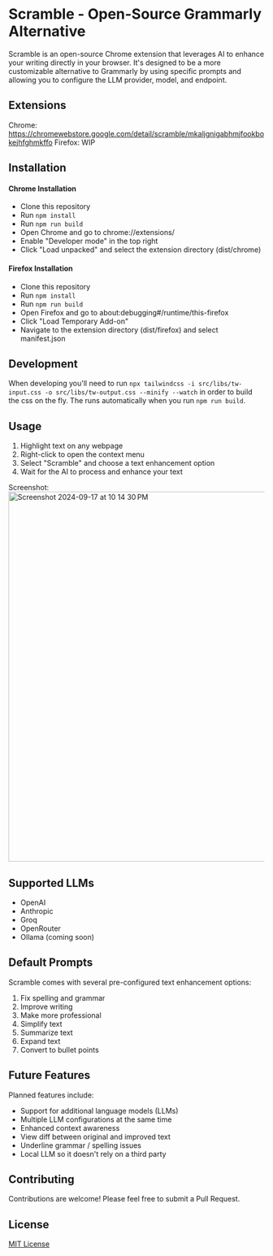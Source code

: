 # Scramble - Open-Source Grammarly Alternative

Scramble is an open-source Chrome extension that leverages AI to enhance your writing directly in your browser. It's designed to be a more customizable alternative to Grammarly by using specific prompts and allowing you to configure the LLM provider, model, and endpoint.

## Extensions

Chrome: https://chromewebstore.google.com/detail/scramble/mkaljgnigabhmjfookbokejhfghmkffo
Firefox: WIP

## Installation

#### Chrome Installation

- Clone this repository
- Run `npm install`
- Run `npm run build`
- Open Chrome and go to chrome://extensions/
- Enable "Developer mode" in the top right
- Click "Load unpacked" and select the extension directory (dist/chrome)

#### Firefox Installation

- Clone this repository
- Run `npm install`
- Run `npm run build`
- Open Firefox and go to about:debugging#/runtime/this-firefox
- Click "Load Temporary Add-on"
- Navigate to the extension directory (dist/firefox) and select manifest.json

## Development

When developing you'll need to run `npx tailwindcss -i src/libs/tw-input.css -o src/libs/tw-output.css --minify --watch` in order to build the css on the fly. The runs automatically when you run `npm run build`.

## Usage

1. Highlight text on any webpage
2. Right-click to open the context menu
3. Select "Scramble" and choose a text enhancement option
4. Wait for the AI to process and enhance your text

Screenshot:
<img width="728" alt="Screenshot 2024-09-17 at 10 14 30 PM" src="https://github.com/user-attachments/assets/7a8685e5-94dd-47be-a141-f84bcbf1321f">

## Supported LLMs

- OpenAI
- Anthropic
- Groq
- OpenRouter
- Ollama (coming soon)

## Default Prompts

Scramble comes with several pre-configured text enhancement options:

1. Fix spelling and grammar
2. Improve writing
3. Make more professional
4. Simplify text
5. Summarize text
6. Expand text
7. Convert to bullet points

## Future Features

Planned features include:

- Support for additional language models (LLMs)
- Multiple LLM configurations at the same time
- Enhanced context awareness
- View diff between original and improved text
- Underline grammar / spelling issues
- Local LLM so it doesn't rely on a third party

## Contributing

Contributions are welcome! Please feel free to submit a Pull Request.

## License

[MIT License](LICENSE)

